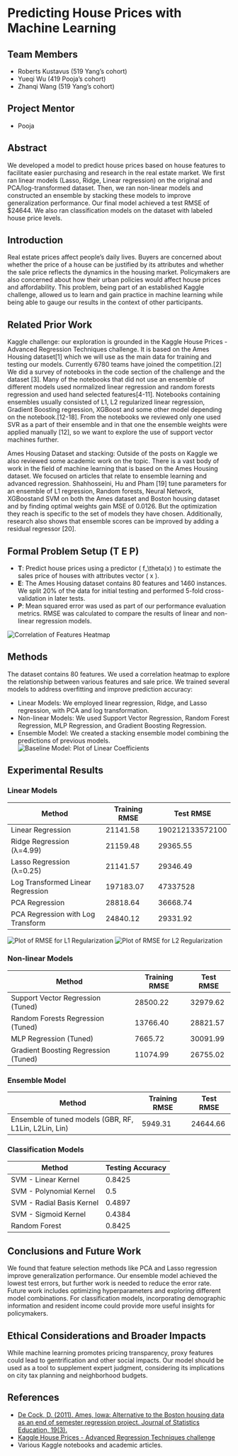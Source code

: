 # Predicting House Prices with Machine Learning

## Team Members
- Roberts Kustavus (519 Yang’s cohort)
- Yueqi Wu (419 Pooja’s cohort)
- Zhanqi Wang (519 Yang’s cohort)

## Project Mentor
- Pooja

## Abstract
We developed a model to predict house prices based on house features to facilitate easier purchasing and research in the real estate market. We first ran linear models (Lasso, Ridge, Linear regression) on the original and PCA/log-transformed dataset. Then, we ran non-linear models and constructed an ensemble by stacking these models to improve generalization performance. Our final model achieved a test RMSE of $24644. We also ran classification models on the dataset with labeled house price levels.


## Introduction
Real estate prices affect people’s daily lives. Buyers are concerned about whether the price of a house can be justified by its attributes and whether the sale price reflects the dynamics in the housing market. Policymakers are also concerned about how their urban policies would affect house prices and affordability. This problem, being part of an established Kaggle challenge, allowed us to learn and gain practice in machine learning while being able to gauge our results in the context of other participants.

## Related Prior Work
Kaggle challenge: our exploration is grounded in the Kaggle House Prices - Advanced Regression Techniques challenge. It is based on the Ames Housing dataset[1] which we will use as the main data for training and testing our models. Currently 6780 teams have joined the competition.[2]  We did a survey of notebooks in the code section of the challenge and the dataset [3]. Many of the notebooks that did not use an ensemble of different models used normalized linear regression and random forests regression and used hand selected features[4-11]. Notebooks containing ensembles usually consisted of L1, L2 regularized linear regression, Gradient Boosting regression, XGBoost and some other model depending on the notebook.[12-18]. From the notebooks we reviewed only one used SVR as a part of their ensemble and in that one the ensemble weights were applied manually [12], so we want to explore the use of support vector machines further.

Ames Housing Dataset and stacking: Outside of the posts on Kaggle we also reviewed some academic work on the topic. There is a vast body of work in the field of machine learning that is based on the Ames Housing dataset. We focused on articles that relate to ensemble learning and advanced regression. Shahhosseini, Hu and Pham [19] tune parameters for an ensemble of L1 regression, Random forests, Neural Network, XGBoostand SVM on both the Ames dataset and Boston housing dataset and by finding optimal weights gain MSE of 0.0126. But the optimization they reach is specific to the set of models they have chosen. Additionally, research also shows that ensemble scores can be improved by adding a residual regressor [20].


## Formal Problem Setup (T E P)
- **T**: Predict house prices using a predictor \( f_\theta(x) \) to estimate the sales price of houses with attributes vector \( x \).
- **E**: The Ames Housing dataset contains 80 features and 1460 instances. We split 20% of the data for initial testing and performed 5-fold cross-validation in later tests.
- **P**: Mean squared error was used as part of our performance evaluation metrics. RMSE was calculated to compare the results of linear and non-linear regression models.

![Correlation of Features Heatmap](images/Correlation.png)

## Methods
The dataset contains 80 features. We used a correlation heatmap to explore the relationship between various features and sale price. We trained several models to address overfitting and improve prediction accuracy:
- Linear Models: We employed linear regression, Ridge, and Lasso regression, with PCA and log transformation.
- Non-linear Models: We used Support Vector Regression, Random Forest Regression, MLP Regression, and Gradient Boosting Regression.
- Ensemble Model: We created a stacking ensemble model combining the predictions of previous models.
![Baseline Model: Plot of Linear Coefficients](images/LinearCoefficient.png)

## Experimental Results
### Linear Models
| Method | Training RMSE | Test RMSE |
|--------|----------------|-----------|
| Linear Regression | 21141.58 | 190212133572100 |
| Ridge Regression (λ=4.99) | 21159.48 | 29365.55 |
| Lasso Regression (λ=0.25) | 21141.57 | 29346.49 |
| Log Transformed Linear Regression | 197183.07 | 47337528 |
| PCA Regression | 28818.64 | 36668.74 |
| PCA Regression with Log Transform | 24840.12 | 29331.92 |

![Plot of RMSE for L1 Regularization](images/RMSE_L1_REG.png)
![Plot of RMSE for L2 Regularization](images/RMSE_L2_REG.png)

### Non-linear Models
| Method | Training RMSE | Test RMSE |
|--------|----------------|-----------|
| Support Vector Regression (Tuned) | 28500.22 | 32979.62 |
| Random Forests Regression (Tuned) | 13766.40 | 28821.57 |
| MLP Regression (Tuned) | 7665.72 | 30091.99 |
| Gradient Boosting Regression (Tuned) | 11074.99 | 26755.02 |

### Ensemble Model
| Method | Training RMSE | Test RMSE |
|--------|----------------|-----------|
| Ensemble of tuned models (GBR, RF, L1Lin, L2Lin, Lin) | 5949.31 | 24644.66 |

### Classification Models
| Method | Testing Accuracy |
|--------|------------------|
| SVM - Linear Kernel | 0.8425 |
| SVM - Polynomial Kernel | 0.5 |
| SVM - Radial Basis Kernel | 0.4897 |
| SVM - Sigmoid Kernel | 0.4384 |
| Random Forest | 0.8425 |

## Conclusions and Future Work
We found that feature selection methods like PCA and Lasso regression improve generalization performance. Our ensemble model achieved the lowest test errors, but further work is needed to reduce the error rate. Future work includes optimizing hyperparameters and exploring different model combinations. For classification models, incorporating demographic information and resident income could provide more useful insights for policymakers.

## Ethical Considerations and Broader Impacts
While machine learning promotes pricing transparency, proxy features could lead to gentrification and other social impacts. Our model should be used as a tool to supplement expert judgment, considering its implications on city tax planning and neighborhood budgets.

## References
- [De Cock, D. (2011). Ames, Iowa: Alternative to the Boston housing data as an end of semester regression project. Journal of Statistics Education, 19(3).](https://jse.amstat.org/v19n3/decock.pdf)
- [Kaggle House Prices - Advanced Regression Techniques challenge](https://www.kaggle.com/c/house-prices-advanced-regression-techniques/overview)
- Various Kaggle notebooks and academic articles.

